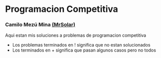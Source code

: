 # Programacion Competitiva 
### Camilo Mezú Mina [(MrSolar)](https://codeforces.com/profile/mrsolar)
Aqui estan mis soluciones a problemas de programacion competitiva

* Los problemas terminados en ! significa que no estan solucionados 
* Los terminados en + significa que pasan algunos casos pero no todos
